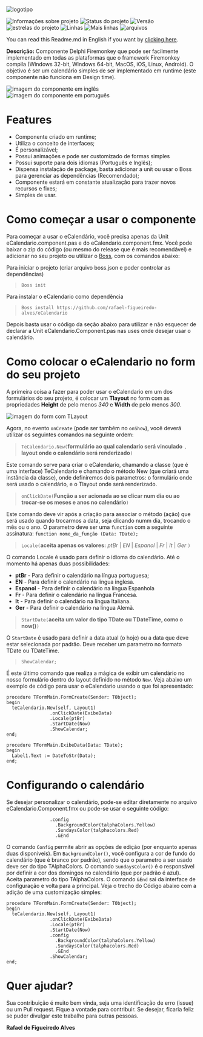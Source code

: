 ![logotipo](https://github.com/rafael-figueiredo-alves/eCalendario/blob/main/img/logo.png)

![Informações sobre projeto](https://img.shields.io/badge/Vers%C3%A3o%20do%20Delphi-10.4.2%20Community-brightgreen)
![Status do projeto](https://img.shields.io/badge/Status%20do%20projeto-Vers%C3%A3o%201.1%20finalizada-brightgreen)
![Versão](https://img.shields.io/badge/Vers%C3%A3o%20do%20Projeto-1.1-brightgreen)
![estrelas do projeto](https://img.shields.io/github/stars/rafael-figueiredo-alves/eCalendario?style=flat-square)
![Linhas](https://tokei.rs/b1/github/rafael-figueiredo-alves/eCalendario?color=red&category=lines&style=flat-square)
![Mais linhas](https://tokei.rs/b1/github/rafael-figueiredo-alves/eCalendario?color=green&category=code&style=flat-square)
![arquivos](https://tokei.rs/b1/github/rafael-figueiredo-alves/eCalendario?color=yellow&category=files&style=flat-square)

You can read this Readme.md in English if you want by [clicking here](https://github.com/rafael-figueiredo-alves/eCalendario/blob/main/README-EN.md).

**Descrição:** Componente Delphi Firemonkey que pode ser facilmente implementado em todas as plataformas que o framework Firemonkey compila (Windows 32-bit, Windows 64-bit, MacOS, iOS, Linux, Android). O objetivo é ser um calendário simples de ser implementado em runtime (este componente não funciona em Design time).

![imagem do componente em inglês](https://github.com/rafael-figueiredo-alves/eCalendario/blob/main/img/img_componente.png) ![imagem do componente em português](https://github.com/rafael-figueiredo-alves/eCalendario/blob/main/img/img_componente_portugues.png)

# Features

* Componente criado em runtime;
* Utiliza o conceito de interfaces;
* É personalizável;
* Possui animações e pode ser customizado de formas simples
* Possui suporte para dois idiomas (Português e Inglês);
* Dispensa instalação de package, basta adicionar a unit ou usar o Boss para gerenciar as dependências (Recomendado);
* Componente estará em constante atualização para trazer novos recursos e fixes;
* Simples de usar.

# Como começar a usar o componente

Para começar a usar o eCalendário, você precisa apenas da Unit eCalendario.component.pas e do eCalendario.component.fmx. Você pode baixar o zip do código (ou mesmo do release que é mais recomendável) e adicionar no seu projeto ou utilizar o [Boss](https://github.com/HashLoad/boss), com os comandos abaixo:

Para iniciar o projeto (criar arquivo boss.json e poder controlar as dependências)

> ` Boss init `

Para instalar o eCalendario como dependência
> ` Boss install https://github.com/rafael-figueiredo-alves/eCalendario `

Depois basta usar o código da seção abaixo para utilizar e não esquecer de declarar a Unit eCalendario.Component.pas nas uses onde desejar usar o calendário.

# Como colocar o eCalendario no form do seu projeto

A primeira coisa a fazer para poder usar o eCalendario em um dos formulários do seu projeto, é colocar um **Tlayout** no form com as propriedades **Height** de pelo menos *340* e **Width** de pelo menos _300_.

![imagem do form com TLayout](https://github.com/rafael-figueiredo-alves/eCalendario/blob/main/img/TLayout.png)

Agora, no evento `onCreate` (pode ser também no `onShow`), você deverá utilizar os seguintes comandos na seguinte ordem:

> `TeCalendario.New(`**formulário ao qual calendario será vinculado** `, ` **layout onde o calendário será renderizado**`)`

Este comando serve para criar o eCalendario, chamando a classe (que é uma interface) TeCalendario e chamando o método New (que criará uma instância da classe), onde definiremos dois parametros: o formulário onde será usado o calendário, e o Tlayout onde será renderizado.

> `onClickDate(`**Função a ser acionada ao se clicar num dia ou ao trocar-se os meses e anos no calendário**`)`

Este comando deve vir após a criação para associar o método (ação) que será usado quando trocarmos a data, seja clicando numm dia, trocando o mês ou o ano. O parametro deve ser uma `function` com a seguinte assinatura: `function nome_da_função (Data: TDate);`

> `Locale(`**aceita apenas os valores:** *ptBr* | *EN* | *Espanol* | *Fr* | *It* | *Ger* `)`

O comando Locale é usado para definir o idioma do calendário. Até o momento há apenas duas possibilidades:
* **ptBr** - Para definir o calendário na língua portuguesa;
* **EN** - Para definir o calendário na língua inglesa.
* **Espanol** - Para definir o calendário na língua Espanhola
* **Fr** - Para definir o calendário na língua Francesa.
* **It** - Para definir o calendário na língua Italiana.
* **Ger** - Para definir o calendário na língua Alemã.

> `StartDate(`**aceita um valor do tipo TDate ou TDateTime, como o now()**`)`

O `StartDate` é usado para definir a data atual (o hoje) ou a data que deve estar selecionada por padrão. Deve receber um parametro no formato TDate ou TDateTime.

> `ShowCalendar;`

É este último comando que realiza a mágica de exibir um calendário no nosso formulário dentro do layout definido no método `New`. Veja abaixo um exemplo de código para usar o eCalendario usando o que foi apresentado:

```Delphi
procedure TFormMain.FormCreate(Sender: TObject);
begin
  teCalendario.New(self, Layout1)
                .onClickDate(ExibeData)
                .Locale(ptBr)
                .StartDate(Now)
                .ShowCalendar;
end;

procedure TFormMain.ExibeData(Data: TDate);
begin
  Label1.Text := DateToStr(Data);
end;
```

# Configurando o calendário

Se desejar personalizar o calendário, pode-se editar diretamente no arquivo eCalendario.Component.fmx ou pode-se usar o seguinte código:

```Delphi
                .config
                  .BackgroundColor(talphaColors.Yellow)
                  .SundaysColor(talphacolors.Red)
                  .&End
```

O comando `Config` permite abrir as opções de edição (por enquanto apenas duas disponíveis). Em `BackgroundColor()`, você configura a cor de fundo do calendário (que é branco por padrão), sendo que o parametro a ser usado deve ser do tipo TAlphaColors. O comando `SundaysColor()` é o responsável por definir a cor dos domingos no calendário (que por padrão é azul). Aceita parametro do tipo TAlphaColors. O comando `&End` sai da interface de configuração e volta para a principal. Veja o trecho do Código abaixo com a adição de uma customização simples:

```Delphi
procedure TFormMain.FormCreate(Sender: TObject);
begin
  teCalendario.New(self, Layout1)
                .onClickDate(ExibeData)
                .Locale(ptBr)
                .StartDate(Now)
                .config
                  .BackgroundColor(talphaColors.Yellow)
                  .SundaysColor(talphacolors.Red)
                  .&End
                .ShowCalendar;
end;
```

# Quer ajudar?

Sua contribuição é muito bem vinda, seja uma identificação de erro (issue) ou um Pull request. Fique a vontade para contribuir. Se desejar, ficaria feliz se puder divulgar este trabalho para outras pessoas.

**Rafael de Figueiredo Alves**